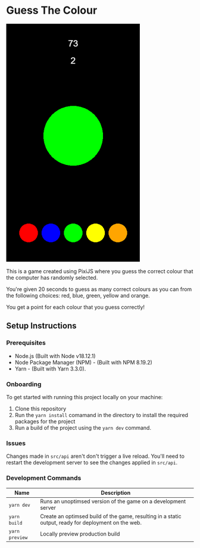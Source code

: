 # Guess The Colour

![Screenshot](./img/screenshot.png)

This is a game created using PixiJS where you guess the correct colour that the computer has randomly selected.

You're given 20 seconds to guess as many correct colours as you can from the following choices: red, blue, green, yellow and orange.

You get a point for each colour that you guess correctly!

## Setup Instructions

### Prerequisites

- Node.js (Built with Node v18.12.1)
- Node Package Manager (NPM) - (Built with NPM 8.19.2)
- Yarn - (Built with Yarn 3.3.0).

### Onboarding

To get started with running this project locally on your machine:

1. Clone this repository
2. Run the `yarn install` comamand in the directory to install the required packages for the project
3. Run a build of the project using the `yarn dev` command.

### Issues

Changes made in `src/api` aren't don't trigger a live reload. You'll need to restart the development server to see the changes applied in `src/api`.

### Development Commands

| Name           | Description                                                                                          |
| -------------- | ---------------------------------------------------------------------------------------------------- |
| `yarn dev`     | Runs an unoptimsed version of the game on a development server                                       |
| `yarn build`   | Create an optimsed build of the game, resulting in a static output, ready for deployment on the web. |
| `yarn preview` | Locally preview production build                                                                     |
